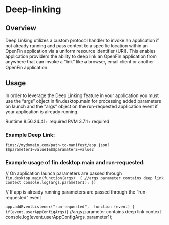 # Deep-linking

## Overview
Deep Linking utilizes a custom protocol handler to invoke an application if not already running and pass context to a specific location within an OpenFin application via a uniform resource identifier (URI). This enables application providers the ability to deep link an OpenFin application from anywhere that can invoke a “link” like a browser, email client or another OpenFin application.

## Usage
In order to leverage the Deep Linking feature in your application you must use the “args” object in fin.desktop.main for processing added parameters on launch and the “args” object on the run-requested application event if your application is already running.

Runtime 8.56.24.41+ required
RVM 3.7.1+ required

### Example Deep Link:
`fins://mydomain.com/path-to-manifest/app.json?$$parameter1=value1&$$paramater2=value2`

### Example usage of fin.desktop.main and run-requested:
// On application launch parameters are passed through
`fin.desktop.main(function(args) 
    {
    //args parameter contains deep link context
     console.log(args.parameter1);
})`

// If app is already running parameters are passed through the “run-requested” event

`app.addEventListener("run-requested", 
    function (event) {
        if(event.userAppConfigArgs){`
//args parameter contains deep link context
console.log(event.userAppConfigArgs.parameter1);
